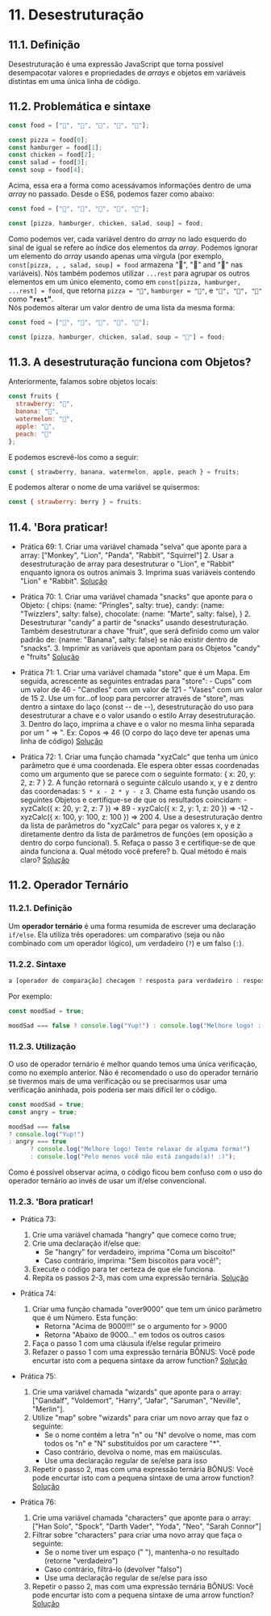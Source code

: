 # 11. Desestruturação

## 11.1. Definição

Desestruturação é uma expressão JavaScript que torna possível desempacotar valores e propriedades de *arrays* e objetos em variáveis distintas em uma única linha de código.

## 11.2. Problemática e sintaxe

```javascript
const food = ["🍕", "🍔", "🍗", "🥗", "🍵"];

const pizza = food[0];
const hamburger = food[1];
const chicken = food[2];
const salad = food[3];
const soup = food[4];
```

Acima, essa era a forma como acessávamos informações dentro de uma *array* no passado. Desde o ES6, podemos fazer como abaixo:

```javascript
const food = ["🍕", "🍔", "🍗", "🥗", "🍵"];

const [pizza, hamburger, chicken, salad, soup] = food;
```

Como podemos ver, cada variável dentro do *array* no lado esquerdo do sinal de igual se refere ao índice dos elementos da *array*. Podemos ignorar um elemento do *array* usando apenas uma vírgula (por exemplo, `const[pizza, , , salad, soup] = food` armazena "🍕", "🥗" and "🍵" nas variáveis). Nós também podemos utilizar `...rest` para agrupar os outros elementos em um único elemento, como em `const[pizza, hamburger, ...rest] = food`, que retorna `pizza = "🍕"`, `hamburger = "🍔"`, e `"🍗", "🥗", "🍵"` como **"`rest`"**.  
Nós podemos alterar um valor dentro de uma lista da mesma forma:

```javascript
const food = ["🍕", "🍔", "🍗", "🥗", "🍵"];

const [pizza, hamburger, chicken, salad, soup = "🥕"] = food;
```

## 11.3. A desestruturação funciona com Objetos?

Anteriormente, falamos sobre objetos locais:

```javascript
const fruits {
  strawberry: "🍓",
  banana: "🍌",
  watermelon: "🍉",
  apple: "🍎",
  peach: "🍑"
};
```

E podemos escrevê-los como a seguir:

```javascript
const { strawberry, banana, watermelon, apple, peach } = fruits;
```

E podemos alterar o nome de uma variável se quisermos:

```javascript
const { strawberry: berry } = fruits;
```  

## 11.4. **'Bora praticar!**

- Prática 69:
      1. Criar uma variável chamada "selva" que aponte para a array: ["Monkey", "Lion", "Panda", "Rabbit", "Squirrel"]
      2. Usar a desestruturação de array para desestruturar o "Lion", e "Rabbit" enquanto ignora os outros animais
      3. Imprima suas variáveis contendo "Lion" e "Rabbit".
      [Solução](/pt-br/js/praticando/p69.js)

- Prática 70:
      1. Criar uma variável chamada "snacks" que aponte para o Objeto:
          {
              chips: {name: "Pringles", salty: true},
              candy: {name: "Twizzlers", salty: false},
              chocolate: {name: "Marte", salty: false},
          }
      2. Desestruturar "candy" a partir de "snacks" usando desestruturação. Também desestruturar a chave "fruit", que será definido como um valor padrão de:
          {name: "Banana", salty: false} se não existir dentro de "snacks".
      3. Imprimir as variáveis que apontam para os Objetos "candy" e "fruits"
      [Solução](/pt-br/js/praticando/p70.js)

- Prática 71:
      1. Criar uma variável chamada "store" que é um Mapa. Em seguida, acrescente as seguintes entradas para "store":
          - Cups" com um valor de 46
          - "Candles" com um valor de 121
          - "Vases" com um valor de 15
      2. Use um for...of loop para percorrer através de "store", mas dentro a sintaxe do laço (const -- de --), desestruturação do uso para desestruturar a chave e o valor usando o estilo Array desestruturação.
      3. Dentro do laço, imprima a chave e o valor no mesma linha separada por um " => ". Ex: Copos => 46
      (O corpo do laço deve ter apenas uma linha de código)
      [Solução](/pt-br/js/praticando/p71.js)

- Prática 72:
      1. Criar uma função chamada "xyzCalc" que tenha um único parâmetro que é uma coordenada. Ele espera obter essas coordenadas como um argumento que se parece com o seguinte formato: { x: 20, y: 2, z: 7 }
      2. A função retornará o seguinte cálculo usando x, y e z dentro das coordenadas: `5 * x - 2 * y - z`
      3. Chame esta função usando os seguintes Objetos e certifique-se de que os resultados coincidam:
      - xyzCalc({ x: 20, y: 2, z: 7 }) => 89
      - xyzCalc({ x: 2, y: 1, z: 20 }) => -12
      - xyzCalc({ x: 100, y: 100, z: 100 }) => 200
      4. Use a desestruturação dentro da lista de parâmetros do "xyzCalc" para pegar os valores x, y e z diretamente
      dentro da lista de parâmetros de funções (em oposição a dentro do corpo funcional).
      5. Refaça o passo 3 e certifique-se de que ainda funciona
          a. Qual método você prefere?
          b. Qual método é mais claro?
      [Solução](/pt-br/js/praticando/p72.js)

## 11.2. Operador Ternário

### 11.2.1. Definição

Um **operador ternário** é uma forma resumida de escrever uma declaração `if/else`. Ela utiliza três operadores: um comparativo (seja ou não combinado com um operador lógico), um verdadeiro (`?`) e um falso (`:`).

### 11.2.2. Sintaxe

```javascript
a [operador de comparação] checagem ? resposta para verdadeiro : resposta para falso
```

Por exemplo:

```javascript
const moodSad = true;

moodSad === false ? console.log("Yup!") : console.log("Melhore logo! :(");
```

### 11.2.3. Utilização

O uso de operador ternário é melhor quando temos uma única verificação, como no exemplo anterior. Não é recomendado o uso do operador ternário se tivermos mais de uma verificação ou se precisarmos usar uma verificação aninhada, pois poderia ser mais difícil ler o código.

```javascript
const moodSad = true;
const angry = true;

moodSad === false
? console.log("Yup!")
: angry === true
      ? console.log("Melhore logo! Tente relaxar de alguma forma!")
      : console.log("Pelo menos você não está zangado(a)! :)");
```

Como é possível observar acima, o código ficou bem confuso com o uso do operador ternário ao invés de usar um if/else convencional.

### 11.2.3. **'Bora praticar!**

- Prática 73:
    1. Crie uma variável chamada "hangry" que comece como true;
    2. Crie uma declaração if/else que:
        - Se "hangry" for verdadeiro, imprima "Coma um biscoito!"
        - Caso contrário, imprima: "Sem biscoitos para você!";
    3. Execute o código para ter certeza de que ele funciona.
    4. Repita os passos 2-3, mas com uma expressão ternária.
    [Solução](/pt-br/js/praticando/p73.js)

- Prática 74:
    1. Criar uma função chamada "over9000" que tem um único parâmetro que é um Número. Esta função:
        - Retorna "Acima de 9000!!!" se o argumento for > 9000
        - Retorna "Abaixo de 9000..." em todos os outros casos
    2. Faça o passo 1 com uma cláusula if/else regular primeiro
    3. Refazer o passo 1 com uma expressão ternária
    BÔNUS: Você pode encurtar isto com a pequena sintaxe da arrow function?
    [Solução](/pt-br/js/praticando/p74.js)

- Prática 75:
    1. Crie uma variável chamada "wizards" que aponte para o array: ["Gandalf", "Voldemort", "Harry", "Jafar", "Saruman", "Neville", "Merlin"].
    2. Utilize "map" sobre "wizards" para criar um novo array que faz o seguinte:
        - Se o nome contém a letra "n" ou "N" devolve o nome, mas com todos os "n" e "N" substituídos por um caractere "*".
        - Caso contrário, devolva o nome, mas em maiúsculas.
        - Use uma declaração regular de se/else para isso
    3. Repetir o passo 2, mas com uma expressão ternária
    BÔNUS: Você pode encurtar isto com a pequena sintaxe de uma arrow function?
    [Solução](/pt-br/js/praticando/p75.js)

- Prática 76:
    1. Crie uma variável chamada "characters" que aponte para o array: ["Han Solo", "Spock", "Darth Vader", "Yoda", "Neo", "Sarah Connor"]
    2. Filtrar sobre "characters" para criar uma novo array que faça o seguinte:
        - Se o nome tiver um espaço (" "), mantenha-o no resultado (retorne "verdadeiro")
        - Caso contrário, filtrá-lo (devolver "falso")
        - Use uma declaração regular de se/else para isso
    3. Repetir o passo 2, mas com uma expressão ternária
    BÔNUS: Você pode encurtar isto com a pequena sintaxe de uma arrow function?
    [Solução](/pt-br/js/praticando/p76.js)
